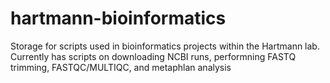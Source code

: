 # hartmann-bioinformatics
Storage for scripts used in bioinformatics projects within the Hartmann lab.
Currently has scripts on downloading NCBI runs, performning FASTQ trimming, FASTQC/MULTIQC, and metaphlan analysis
